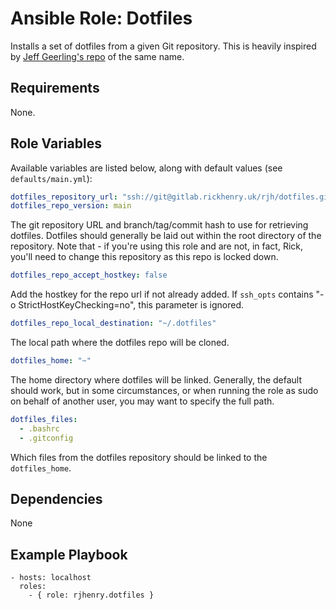# Ansible Role: Dotfiles

Installs a set of dotfiles from a given Git repository. This is heavily
inspired by [Jeff Geerling's repo](https://github.com/geerlingguy/dotfiles) of
the same name.

## Requirements

None.

## Role Variables

Available variables are listed below, along with default values (see `defaults/main.yml`):
```yaml
dotfiles_repository_url: "ssh://git@gitlab.rickhenry.uk/rjh/dotfiles.git"
dotfiles_repo_version: main
```

The git repository URL and branch/tag/commit hash to use for retrieving
dotfiles. Dotfiles should generally be laid out within the root directory of
the repository. Note that - if you're using this role and are not, in fact,
Rick, you'll need to change this repository as this repo is locked down.

```yaml
dotfiles_repo_accept_hostkey: false
```

Add the hostkey for the repo url if not already added. If `ssh_opts` contains "-o
StrictHostKeyChecking=no", this parameter is ignored.

```yaml
dotfiles_repo_local_destination: "~/.dotfiles"
```

The local path where the dotfiles repo will be cloned.

```yaml
dotfiles_home: "~"
```

The home directory where dotfiles will be linked. Generally, the default should
work, but in some circumstances, or when running the role as sudo on behalf of
another user, you may want to specify the full path.

```yaml
dotfiles_files:
  - .bashrc
  - .gitconfig
```

Which files from the dotfiles repository should be linked to the `dotfiles_home`.

## Dependencies

None

## Example Playbook

    - hosts: localhost
      roles:
        - { role: rjhenry.dotfiles }
